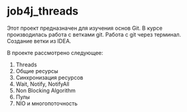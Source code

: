 # job4j_threads

Этот проект предназначен для изучения основ Git.
В курсе производилась работа с ветками git.
Работа с git через терминал.
Создание ветки из IDEA.

В проекте рассмотрено следующее:
1. Threads
2. Общие ресурсы
3. Синхронизация ресурсов
4. Wait, Notify, NotifyAll
5. Non Blocking Algorithm
6. Пулы
7. NIO и многопоточность